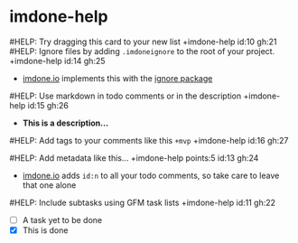 imdone-help
====
#HELP: Try dragging this card to your new list +imdone-help id:10 gh:21
#HELP: Ignore files by adding `.imdoneignore` to the root of your project. +imdone-help id:14 gh:25
- [imdone.io](https://imdone.io) implements this with the [ignore package](https://www.npmjs.com/package/ignore)

#HELP: Use markdown in todo comments or in the description +imdone-help id:15 gh:26
- **This is a description...**

#HELP: Add tags to your comments like this `+mvp` +imdone-help id:16 gh:27

#HELP: Add metadata like this... +imdone-help points:5 id:13 gh:24
- [imdone.io](https://imdone.io) adds `id:n` to all your todo comments, so take care to leave that one alone

#HELP: Include subtasks using GFM task lists +imdone-help id:11 gh:22
- [ ] A task yet to be done
- [x] This is done
